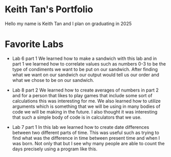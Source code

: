 # Keith Tan's Portfolio

Hello my name is Keith Tan and I plan on graduating in 2025

# Favorite Labs

* Lab 6 part 1
  We learned how to make a sandwich with this lab and in part 1 we learned how to correlate values such as numbers 0-3 to be the type of condiments we want to be put on our sandwich. After finding what we want on our sandwich our output would tell us our order and what we chose to be on our sandwich. 

* Lab 8 part 2
  We learned how to create averages of numbers in part 2 and for a person that likes to play games that include some sort of calculations this was interesting for me. We also learned how to utilize arguments which is something that we will be using in many bodies of code we will be making in the future. I also thought it was interesting that such a simple body of code is in calculators that we use. 

* Lab 7 part 1
  In this lab we learned how to create date differences between two different parts of time. This was useful such as trying to find what was the difference in time between present time and when I was born. Not only that but I see why many people are able to count the days precisely using a program like this. 

